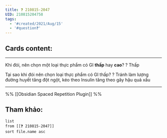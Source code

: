 ```yaml
---
title: ❓ 210815-2047
UID: 210815204758
tags:
  - '#created/2021/Aug/15'
  - '#question❓'
---
```


## Cards content:
---

Khi đói, nên chọn một loại thực phẩm có GI **thấp** hay **cao**?
?
Thấp
<!--SR:!2021-08-19,4,270-->

Tại sao khi đói nên chọn loại thực phẩm có GI thấp?
?
Tránh làm lượng đường huyết tăng đột ngột, kéo theo Insulin tăng theo gây hậu quả xấu
<!--SR:!2021-08-18,3,250-->



---
%%
[[Obsidian Spaced Repetition Plugin]]
%%

## Tham khảo:
```dataview
list
from [[❓ 210815-2047]]
sort file.name asc
```
